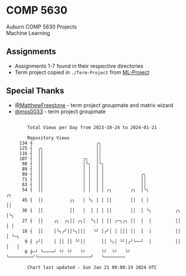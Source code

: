 # COMP 5630
Auburn COMP 5630 Projects  
Machine Learning

## Assignments
- Assignments 1-7 found in their respective directories
- Term project copied in `./Term-Project` from [ML-Project](https://github.com/wumphlett/ML-Project)

## Special Thanks
- [@MatthewFreestone](https://github.com/MatthewFreestone) - term project groupmate and matrix wizard
- [@mss0033](https://github.com/mss0033) - term project groupmate

```

        Total Views per Day from 2023-10-24 to 2024-01-21

        Repository Views
     134 ┼                        ╭╮
     125 ┤  ╭╮                    ││
     116 ┤  ││                    ││
     107 ┤  ││               ╭╮   ││
      98 ┤  ││               │╰╮  │╰╮
      89 ┤  ││               │ │  │ │
      80 ┤  ││               │ │  │ │              ╭╮
      71 ┤  ││               │ │  │ │              ││
      63 ┤  ││               │ │  │ │              ││
      54 ┤  ││               │ │  │ │ ╭╮       ╭╮  │╰╮                                ╭╮
      45 ┤  ││          ╭╮   │ ╰╮ │ │ ││       ││  │ │                                ││
      36 ┤  ││          ││   │  │ │ │ ││       ││  │ ╰╮         ╭╮                    │╰╮
      27 ┤  ││    ╭╮  ╭╮││ ╭╮│  ╰╮│ │ ││ ╭─╮╭╮ ││  │  │         ││                    │ │
      18 ┤  ││    │╰╮╭╯││╰╮│││   ╰╯ │╭╯│ │ │││ ││  │  │         ││                    │ ╰─╮
       9 ┤ ╭╯│    │ ││ ││ ╰╯││      ││ ╰╮│ ╰╯│╭╯╰──╯  │         ││                    │   │
       0 ┼─╯ ╰────╯ ╰╯ ╰╯   ╰╯      ╰╯  ╰╯   ╰╯       ╰─────────╯╰────────────────────╯   ╰────────

        Chart last updated - Sun Jan 21 00:00:19 2024 UTC
        
```
